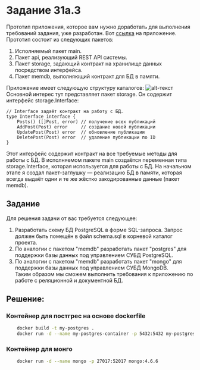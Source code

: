 # Задание 31а.3

Прототип приложения, которое вам нужно доработать для выполнения требований задания, уже разработан. Вот [ссылка](https://github.com/SkillfactoryCoding/go) на приложение.
Прототип состоит из следующих пакетов:
1. Исполняемый пакет main.
2. Пакет api, реализующий REST API системы.
3. Пакет storage, задающий контракт на хранилище данных посредством интерфейса.
4. Пакет memdb, выполняющий контракт для БД в памяти.

Приложение имеет следующую структуру каталогов:
![alt-текст](https://imageup.ru/img150/4474989/go_31a3_1.png "Картинка")
Основной интерес тут представляет пакет storage. Он содержит интерфейс storage.Interface:

```golang
// Interface задаёт контракт на работу с БД.
type Interface interface {
	Posts() ([]Post, error) // получение всех публикаций
	AddPost(Post) error     // создание новой публикации
	UpdatePost(Post) error  // обновление публикации
	DeletePost(Post) error  // удаление публикации по ID
}
```
Этот интерфейс содержит контракт на все требуемые методы для работы с БД. В исполняемом пакете main создаётся переменная типа storage.Interface, которая используется для работы с БД.
На начальном этапе я создал пакет-заглушку — реализацию БД в памяти, которая всегда выдаёт одни и те же жёстко закодированные данные (пакет memdb).

## Задание

Для решения задачи от вас требуется следующее:

1. Разработать схему БД PostgreSQL в форме SQL-запроса. Запрос должен быть помещён в файл schema.sql в корневой каталог проекта.
2. По аналогии с пакетом "memdb" разработать пакет "postgres" для поддержки базы данных под управлением СУБД PostgreSQL.
3. По аналогии с пакетом "memdb" разработать пакет "mongo" для поддержки базы данных под управлением СУБД MongoDB.  
Таким образом мы сможем выполнить требования к приложению по работе с реляционной и документной БД.



## Решение:

### Контейнер для постгрес на основе dockerfile
```bash
    docker build -t my-postgres .
    docker run -d --name my-postgres-container -p 5432:5432 my-postgres
```
### Контейнер для монго
```bash
    docker run -d --name mongo -p 27017:52017 mongo:4.6.6
```

